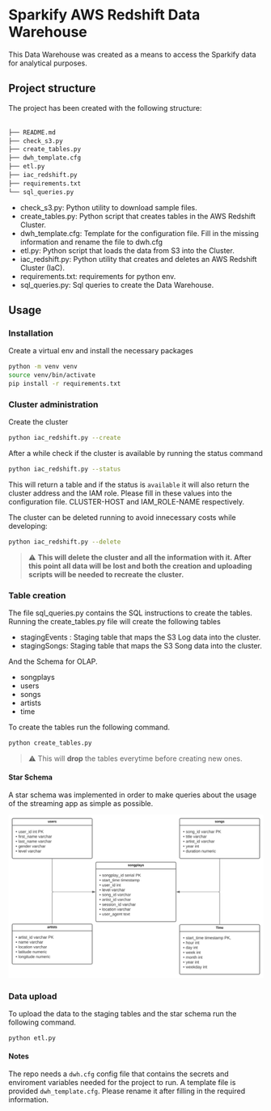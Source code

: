 # Sparkify AWS Redshift Data Warehouse

This Data Warehouse was created as a means to access the Sparkify data for analytical purposes.

## Project structure

The project has been created with the following structure:

```bash

├── README.md
├── check_s3.py
├── create_tables.py
├── dwh_template.cfg
├── etl.py
├── iac_redshift.py
├── requirements.txt
└── sql_queries.py
```

- check_s3.py: Python utility to download sample files.
- create_tables.py: Python script that creates tables in the AWS Redshift Cluster.
- dwh_template.cfg: Template for the configuration file. Fill in the missing information and rename the file to dwh.cfg
- etl.py: Python script that loads the data from S3 into the Cluster.
- iac_redshift.py: Python utility that creates and deletes an AWS Redshift Cluster (IaC).
- requirements.txt: requirements for python env.
- sql_queries.py: Sql queries to create the Data Warehouse.

## Usage

### Installation

Create a virtual env and install the necessary packages

```bash
python -m venv venv
source venv/bin/activate
pip install -r requirements.txt
```

### Cluster administration

Create the cluster

```bash
python iac_redshift.py --create
```

After a while check if the cluster is available by running the status command

```bash
python iac_redshift.py --status
```

This will return a table and if the status is `available` it will also return the cluster address and the IAM role. Please fill in these values into the configuration file. CLUSTER-HOST and IAM_ROLE-NAME respectively.

The cluster can be deleted running to avoid innecessary costs while developing:

```bash
python iac_redshift.py --delete
```

> :warning: **This will delete the cluster and all the information with it. After this point all data will be lost and both the creation and uploading scripts will be needed to recreate the cluster.** 

### Table creation

The file sql_queries.py contains the SQL instructions to create the tables. Running the create_tables.py file will create the following tables

- stagingEvents : Staging table that maps the S3 Log data into the cluster.
- stagingSongs: Staging table that maps the S3 Song data into the cluster.

And the Schema for OLAP.

- songplays
- users
- songs
- artists
- time 

To create the tables run the following command. 

```bash
python create_tables.py
```
>  :warning: This will **drop** the tables everytime before creating new ones.

#### Star Schema

A star schema was implemented in order to make queries about the usage of the streaming app as simple as possible.

![Alt text](https://raw.githubusercontent.com/Davidcparrar/datawarehouse-redshift/main/RedshiftStarSchemaSparkify.svg)

### Data upload

To upload the data to the staging tables and the star schema run the following command.

```
python etl.py
```

#### Notes

The repo needs a `dwh.cfg` config file that contains the secrets and enviroment variables needed for the project to run. A template file is provided `dwh_template.cfg`. Please rename it after filling in the required information.
